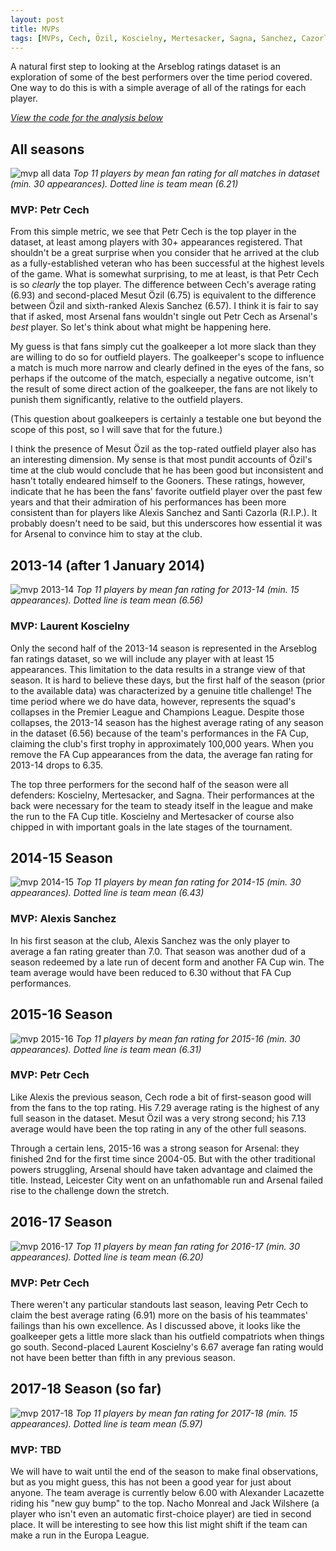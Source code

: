 ```yaml
---
layout: post
title: MVPs
tags: [MVPs, Cech, Özil, Koscielny, Mertesacker, Sagna, Sanchez, Cazorla, Monreal, Wilshere, Lacazette, FA Cup, Premier League, Champions League]
---
```

A natural first step to looking at the Arseblog ratings dataset is an exploration of some of the best performers over the time period covered. One way to do this is with a simple average of all of the ratings for each player.

*[View the code for the analysis below](https://github.com/deppen8/player8/blob/gh-pages/code/2018-04-02-mvps.ipynb)*

## All seasons

![mvp all data](../img/mvps/mvp_all_seasons.png)
*Top 11 players by mean fan rating for all matches in dataset (min. 30 appearances). Dotted line is team mean (6.21)*

### MVP: Petr Cech
From this simple metric, we see that Petr Cech is the top player in the dataset, at least among players with 30+ appearances registered. That shouldn't be a great surprise when you consider that he arrived at the club as a fully-established veteran who has been successful at the highest levels of the game. What is somewhat surprising, to me at least, is that Petr Cech is so *clearly* the top player. The difference between Cech's average rating (6.93) and second-placed Mesut Özil (6.75) is equivalent to the difference between Özil and sixth-ranked Alexis Sanchez (6.57). I think it is fair to say that if asked, most Arsenal fans wouldn't single out Petr Cech as Arsenal's *best* player. So let's think about what might be happening here.

My guess is that fans simply cut the goalkeeper a lot more slack than they are willing to do so for outfield players. The goalkeeper's scope to influence a match is much more narrow and clearly defined in the eyes of the fans, so perhaps if the outcome of the match, especially a negative outcome, isn't the result of some direct action of the goalkeeper, the fans are not likely to punish them significantly, relative to the outfield players.

(This question about goalkeepers is certainly a testable one but beyond the scope of this post, so I will save that for the future.)

I think the presence of Mesut Özil as the top-rated outfield player also has an interesting dimension. My sense is that most pundit accounts of Özil's time at the club would conclude that he has been good but inconsistent and hasn't totally endeared himself to the Gooners. These ratings, however, indicate that he has been the fans' favorite outfield player over the past few years and that their admiration of his performances has been more consistent than for players like Alexis Sanchez and Santi Cazorla (R.I.P.). It probably doesn't need to be said, but this underscores how essential it was for Arsenal to convince him to stay at the club.

## 2013-14 (after 1 January 2014)

![mvp 2013-14](../img/mvps/mvp_13_14.png)
*Top 11 players by mean fan rating for 2013-14 (min. 15 appearances). Dotted line is team mean (6.56)*

### MVP: Laurent Koscielny
Only the second half of the 2013-14 season is represented in the Arseblog fan ratings dataset, so we will include any player with at least 15 appearances. This limitation to the data results in a strange view of that season. It is hard to believe these days, but the first half of the season (prior to the available data) was characterized by a genuine title challenge! The time period where we do have data, however, represents the squad's collapses in the Premier League and Champions League. Despite those collapses, the 2013-14 season has the highest average rating of any season in the dataset (6.56) because of the team's performances in the FA Cup, claiming the club's first trophy in approximately 100,000 years. When you remove the FA Cup appearances from the data, the average fan rating for 2013-14 drops to 6.35.

The top three performers for the second half of the season were all defenders: Koscielny, Mertesacker, and Sagna. Their performances at the back were necessary for the team to steady itself in the league and make the run to the FA Cup title. Koscielny and Mertesacker of course also chipped in with important goals in the late stages of the tournament.

## 2014-15 Season

![mvp 2014-15](../img/mvps/mvp_14_15.png)
*Top 11 players by mean fan rating for 2014-15 (min. 30 appearances). Dotted line is team mean (6.43)*

### MVP: Alexis Sanchez
In his first season at the club, Alexis Sanchez was the only player to average a fan rating greater than 7.0. That season was another dud of a season redeemed by a late run of decent form and another FA Cup win. The team average would have been reduced to 6.30 without that FA Cup performances.

## 2015-16 Season

![mvp 2015-16](../img/mvps/mvp_15_16.png)
*Top 11 players by mean fan rating for 2015-16 (min. 30 appearances). Dotted line is team mean (6.31)*

### MVP: Petr Cech
Like Alexis the previous season, Cech rode a bit of first-season good will from the fans to the top rating. His 7.29 average rating is the highest of any full season in the dataset. Mesut Özil was a very strong second; his 7.13 average would have been the top rating in any of the other full seasons.

Through a certain lens, 2015-16 was a strong season for Arsenal: they finished 2nd for the first time since 2004-05. But with the other traditional powers struggling, Arsenal should have taken advantage and claimed the title. Instead, Leicester City went on an unfathomable run and Arsenal failed rise to the challenge down the stretch.

## 2016-17 Season

![mvp 2016-17](../img/mvps/mvp_16_17.png)
*Top 11 players by mean fan rating for 2016-17 (min. 30 appearances). Dotted line is team mean (6.20)*

### MVP: Petr Cech
There weren't any particular standouts last season, leaving Petr Cech to claim the best average rating (6.91) more on the basis of his teammates' failings than his own excellence. As I discussed above, it looks like the goalkeeper gets a little more slack than his outfield compatriots when things go south. Second-placed Laurent Koscielny's 6.67 average fan rating would not have been better than fifth in any previous season.

## 2017-18 Season (so far)

![mvp 2017-18](../img/mvps/mvp_17_18.png)
*Top 11 players by mean fan rating for 2017-18 (min. 15 appearances). Dotted line is team mean (5.97)*

### MVP: TBD
We will have to wait until the end of the season to make final observations, but as you might guess, this has not been a good year for just about anyone. The team average is currently below 6.00 with Alexander Lacazette riding his "new guy bump" to the top. Nacho Monreal and Jack Wilshere (a player who isn't even an automatic first-choice player) are tied in second place. It will be interesting to see how this list might shift if the team can make a run in the Europa League.